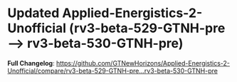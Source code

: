 # Updated Applied-Energistics-2-Unofficial (rv3-beta-529-GTNH-pre -->  rv3-beta-530-GTNH-pre)
**Full Changelog**: https://github.com/GTNewHorizons/Applied-Energistics-2-Unofficial/compare/rv3-beta-529-GTNH-pre...rv3-beta-530-GTNH-pre

